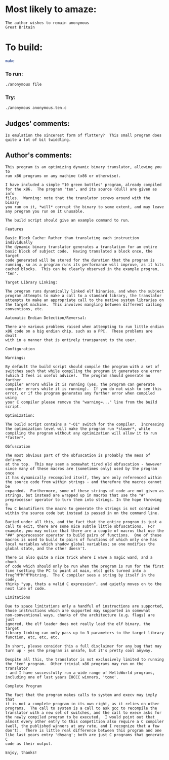 # Most likely to amaze:

    The author wishes to remain anonymous
    Great Britain

# To build:

```sh
make
```

### To run:

```sh
./anonymous file
```

### Try:

```sh
./anonymous anonymous.ten.c
```

## Judges' comments:

    Is emulation the sincerest form of flattery?  This small program does
    quite a lot of bit twiddling.

## Author's comments:

    This program is an optimizing dynamic binary translator, allowing you to
    run x86 programs on any machine (x86 or otherwise).

    I have included a simple "10 green bottles" program, already compiled
    for the x86.  The program 'ten', and its source (dull) are given as info
    files.  Warning: note that the translator screws around with the binary
    you run on it, *will* corrupt the binary to some extent, and may leave
    any program you run on it unusable.

    The build script should give an example command to run.

    Features

    Basic Block Cache: Rather than translating each instruction individually
    the dynamic binary translator generates a translation for an entire
    basic block of subject code.  Having translated a block once, the target
    code generated will be stored for the duration that the program is
    running, so as a program runs its performance will improve, as it hits
    cached blocks.  This can be clearly observed in the example program,
    'ten'.

    Target Library Linking:

    The program runs dynamically linked elf binaries, and when the subject
    program attempts to make a call to a standard library, the translator
    attempts to make an appropriate call to the native system libraries on
    the target machine.  This involves mangling between different calling
    conventions, etc.

    Automatic Endian Detection/Reversal:

    There are various problems raised when attempting to run little endian
    x86 code on a big endian chip, such as a PPC.  These problems are dealt
    with in a manner that is entirely transparent to the user.

    Configuration

    Warnings:

    By default the build script should compile the program with a set of
    switches such that while compiling the program it generates one error
    (which I feel is useful advice).  The program should generate no further
    compiler errors while it is running (yes, the program can generate
    compiler errors while it is running).  If you do not wish to see this
    error, or if the program generates any further error when compiled using
    your C compiler please remove the "warning=..." line from the build
    script.

    Optimization:

    The build script contains a "-O1" switch for the compiler.  Increasing
    the optimization level will make the program run *slower*, while
    compiling the program without any optimization will allow it to run
    *faster*.

    Obfuscation

    The most obvious part of the obfuscation is probably the mess of defines
    at the top.  This may seem a somewhat tired old obfuscation - however
    since many of these macros are (sometimes only) used by the program once
    it has dynamically recompiled itself, they are only referenced within
    the source code from within strings - and therefore the macros cannot be
    expanded.  Furthermore, some of these strings of code are not given as
    strings, but instead are wrapped up in macros that use the "#"
    preprocessor operator to turn them into strings. In the hope throwing a
    few C beautifiers the macro to generate the strings is not contained
    within the source code but instead is passed in on the command line.

    Buried under all this, and the fact that the entire program is just a
    call to exit, there are some nice subtle little obfuscations.  For
    example, you may notice that there are a couple of macros that use the
    "##" preprocessor operator to build pairs of functions.  One of these
    macros is used to build to pairs of functions of which only one has
    local variables which shadow global variables; so one modifies the
    global state, and the other doesn't.

    There is also quite a nice trick where I wave a magic wand, and a chunk
    of code which should only be run when the program is run for the first
    time (setting the PC to point at main, etc) gets turned into a
    frog^M^M^M^Mstring.  The C compiler sees a string by itself in the code,
    thinks "yup, thats a valid C expression", and quietly moves on to the
    next line of code.

    Limitations

    Due to space limitations only a handful of instructions are supported,
    those instructions which are supported may supported in somewhat
    non-conventional ways, chunks of the architecture (e.g. flags) are just
    ignored, the elf loader does not really load the elf binary, the target
    library linking can only pass up to 3 parameters to the target library
    function, etc, etc, etc.

    In short, please consider this a full disclaimer for any bug that may
    turn up - yes the program is unsafe, but it's pretty cool anyway.

    Despite all this, the translator is not exclusively limited to running
    the 'ten' program.  Other trivial x86 programs may run on the translator
    - and I have successfully run a wide range of HelloWorld programs,
    including one of last years IOCCC winners, 'tomx'.

    Complete Program

    The fact that the program makes calls to system and execv may imply that
    it is not a complete program in its own right, as it relies on other
    programs.  The call to system is a call to ask gcc to recompile the
    translator with a new set of switches, and the call to execv asks for
    the newly compiled program to be executed.  I would point out that
    almost every other entry to this competition also require a C compiler
    (well, the published winners at any rate, and I recognize that a few
    don't).  There is little real difference between this program and one
    like last years entry 'dhyang'; both are just C programs that generate C
    code as their output.

    Enjoy, thanks!
